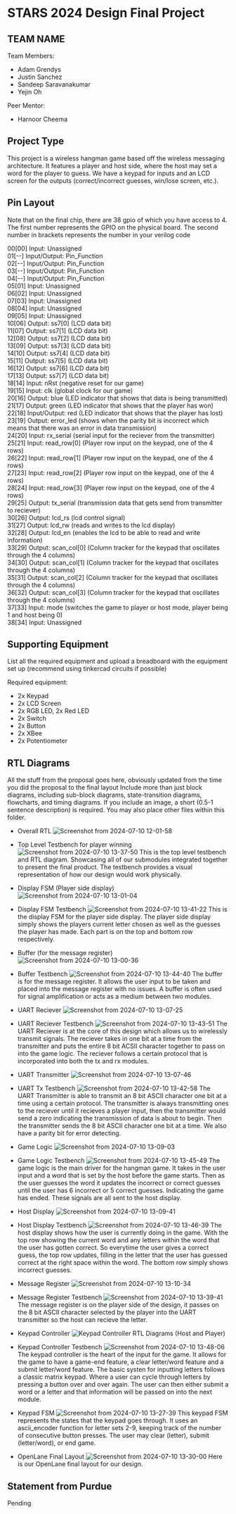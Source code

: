 # STARS 2024 Design Final Project

## TEAM NAME
Team Members:
* Adam Grendys
* Justin Sanchez
* Sandeep Saravanakumar
* Yejin Oh 

Peer Mentor:
* Harnoor Cheema

## Project Type
This project is a wireless hangman game based off the wireless messaging architecture. It features a player and host side, where the host may set a word for the player to guess. We have a keypad for inputs and an LCD screen for the outputs (correct/incorrect guesses, win/lose screen, etc.).

## Pin Layout
Note that on the final chip, there are 38 gpio of which you have access to 4.
The first number represents the GPIO on the physical board. The second number
in brackets represents the number in your verilog code

00[00] Input: Unassigned  
01[--] Input/Output: Pin_Function  
02[--] Input/Output: Pin_Function  
03[--] Input/Output: Pin_Function  
04[--] Input/Output: Pin_Function  
05[01] Input: Unassigned  
06[02] Input: Unassigned  
07[03] Input: Unassigned  
08[04] Input: Unassigned  
09[05] Input: Unassigned  
10[06] Output: ss7[0] (LCD data bit)  
11[07] Output: ss7[1] (LCD data bit)  
12[08] Output: ss7[2] (LCD data bit)  
13[09] Output: ss7[3] (LCD data bit)  
14[10] Output: ss7[4] (LCD data bit)  
15[11] Output: ss7[5] (LCD data bit)  
16[12] Output: ss7[6] (LCD data bit)  
17[13] Output: ss7[7] (LCD data bit)  
18[14] Input: nRst (negative reset for our game)  
19[15] Input: clk (global clock for our game)  
20[16] Output: blue (LED indicator that shows that data is being transmitted)  
21[17] Output: green (LED indicator that shows that the player has won)  
22[18] Input/Output: red (LED indicator that shows that the player has lost)  
23[19] Output: error_led (shows when the parity bit is incorrect which means that there was an error in data transmission)  
24[20] Input: rx_serial (serial input for the reciever from the transmitter)  
25[21] Input: read_row[0] (Player row input on the keypad, one of the 4 rows)  
26[22] Input: read_row[1] (Player row input on the keypad, one of the 4 rows)  
27[23] Input: read_row[2] (Player row input on the keypad, one of the 4 rows)  
28[24] Input: read_row[3] (Player row input on the keypad, one of the 4 rows)  
29[25] Output: tx_serial (transmission data that gets send from transmitter to reciever)  
30[26] Output: lcd_rs (lcd control signal)  
31[27] Output: lcd_rw (reads and writes to the lcd display)  
32[28] Output: lcd_en (enables the lcd to be able to read and write information)  
33[29] Output: scan_col[0] (Column tracker for the keypad that oscillates through the 4 columns)  
34[30] Output: scan_col[1] (Column tracker for the keypad that oscillates through the 4 columns)  
35[31] Output: scan_col[2] (Column tracker for the keypad that oscillates through the 4 columns)  
36[32] Output: scan_col[3] (Column tracker for the keypad that oscillates through the 4 columns)  
37[33] Input: mode (switches the game to player or host mode, player being 1 and host being 0)  
38[34] Input: Unassigned

## Supporting Equipment
List all the required equipment and upload a breadboard with the equipment set up (recommend using tinkercad circuits if possible)

Required equipment:
- 2x Keypad
- 2x LCD Screen
- 2x RGB LED, 2x Red LED
- 2x Switch
- 2x Button
- 2x XBee
- 2x Potentiometer

## RTL Diagrams
All the stuff from the proposal goes here, obviously updated from the time you did the proposal to the final layout
Include more than just block diagrams, including sub-block diagrams, state-transition diagrams, flowcharts, and timing diagrams.  If you include an image, a short (0.5-1 sentence description) is required.
You may also place other files within this folder.
- Overall RTL
![Screenshot from 2024-07-10 12-01-58](https://github.com/STARS-Design-Track-2024/nebula-ii-team-10/assets/125313246/edebc274-61ce-438c-a582-87886e159e35)
- Top Level Testbench for player winning
![Screenshot from 2024-07-10 13-37-50](https://github.com/STARS-Design-Track-2024/nebula-ii-team-10/assets/125313246/ebe96712-74b0-4170-bfe7-4413809efcd6)
This is the top level testbench and RTL diagram. Showcasing all of our submodules integrated together to present the final product. The testbench provides a visual representation of how our design would work physically.

- Display FSM (Player side display)
![Screenshot from 2024-07-10 13-01-04](https://github.com/STARS-Design-Track-2024/nebula-ii-team-10/assets/125313246/f31ef5bd-7ef5-4b08-a38a-6ee80c7657d3)
- Display FSM Testbench
![Screenshot from 2024-07-10 13-41-22](https://github.com/STARS-Design-Track-2024/nebula-ii-team-10/assets/125313246/b0900509-a1d4-473f-bd49-9b36a1c81d97)
This is the display FSM for the player side display. The player side display simply shows the players current letter chosen as well as the guesses the player has made. Each part is on the top and bottom row respectively. 

- Buffer (for the message register)
![Screenshot from 2024-07-10 13-00-36](https://github.com/STARS-Design-Track-2024/nebula-ii-team-10/assets/125313246/c9037c1c-1c23-4c74-82a8-9ae0d31c1aa7)
- Buffer Testbench
![Screenshot from 2024-07-10 13-44-40](https://github.com/STARS-Design-Track-2024/nebula-ii-team-10/assets/125313246/5da51682-8130-4a65-8aff-4174ce12db5a)
The buffer is for the message register. It allows the user input to be taken and placed into the message register with no issues. A buffer is often used for signal amplification or acts as a medium between two modules. 

- UART Reciever
![Screenshot from 2024-07-10 13-07-25](https://github.com/STARS-Design-Track-2024/nebula-ii-team-10/assets/125313246/9ea40ab3-2032-44ce-9b9e-f0ac035b545d)
- UART Reciever Testbench
![Screenshot from 2024-07-10 13-43-51](https://github.com/STARS-Design-Track-2024/nebula-ii-team-10/assets/125313246/9e5e57c4-2e51-492b-95c6-7ab059b95c20)
The UART Reciever is at the core of this design which allows us to wirelessly transmit signals. The reciever takes in one bit at a time from the transmitter and puts the entire 8 bit ACSII character together to pass on into the game logic. The reciever follows a certain protocol that is incorporated into both the tx and rx modules.

- UART Transmitter
![Screenshot from 2024-07-10 13-07-46](https://github.com/STARS-Design-Track-2024/nebula-ii-team-10/assets/125313246/bda757d6-f3a3-431f-9cef-63df1b653467)
- UART Tx Testbench
![Screenshot from 2024-07-10 13-42-58](https://github.com/STARS-Design-Track-2024/nebula-ii-team-10/assets/125313246/dbde8485-c9d1-460c-9782-08786890c0a9)
The UART Transmitter is able to transmit an 8 bit ASCII character one bit at a time using a certain protocol. The transmitter is always transmitting ones to the reciever until it recieves a player input, then the transmitter would send a zero indicating the transmission of data is about to begin. Then the transmitter sends the 8 bit ASCII character one bit at a time. We also have a parity bit for error detecting.

- Game Logic
![Screenshot from 2024-07-10 13-09-03](https://github.com/STARS-Design-Track-2024/nebula-ii-team-10/assets/125313246/1198f9ad-a124-4fb1-944b-3f605e7e40c9)
- Game Logic Testbench
![Screenshot from 2024-07-10 13-45-49](https://github.com/STARS-Design-Track-2024/nebula-ii-team-10/assets/125313246/8f4fcd22-6964-458f-b89f-3565a72d765e)
The game logic is the main driver for the hangman game. It takes in the user input and a word that is set by the host before the game starts. Then as the user guesses the word it updates the incorrect or correct guesses until the user has 6 incorrect or 5 correct guesses. Indicating the game has ended. These signals are all sent to the host display.

- Host Display
![Screenshot from 2024-07-10 13-09-41](https://github.com/STARS-Design-Track-2024/nebula-ii-team-10/assets/125313246/d68443c4-7442-4d4c-86a0-92a9d1b9c2bc)
- Host Display Testbench
![Screenshot from 2024-07-10 13-46-39](https://github.com/STARS-Design-Track-2024/nebula-ii-team-10/assets/125313246/1f8ebbbf-d3d6-42c0-83d1-70700bd74a46)
The host display shows how the user is currently doing in the game. With the top row showing the current word and any letters within the word that the user has gotten correct. So everytime the user gives a correct guess, the top row updates, filling in the letter that the user has guessed correct at the right space within the word. The bottom row simply shows incorrect guesses. 

- Message Register
![Screenshot from 2024-07-10 13-10-34](https://github.com/STARS-Design-Track-2024/nebula-ii-team-10/assets/125313246/044b0d42-c09f-47d9-a90a-05de4b7802d4)
- Message Register Testbench
![Screenshot from 2024-07-10 13-39-41](https://github.com/STARS-Design-Track-2024/nebula-ii-team-10/assets/125313246/fbc8a470-c34d-4e50-a53d-de8ccc1d7ed2)
The message register is on the player side of the design, it passes on the 8 bit ASCII character selected by the player into the UART transmitter so the host can recieve the letter.

- Keypad Controller
![Keypad Controller RTL Diagrams (Host and Player)](https://github.com/STARS-Design-Track-2024/nebula-ii-team-10/assets/125313246/01cca860-028a-4e14-a93a-a28f0f988f86)
- Keypad Controller Testbench
![Screenshot from 2024-07-10 13-48-06](https://github.com/STARS-Design-Track-2024/nebula-ii-team-10/assets/125313246/5989e4d7-5824-43d6-9d29-8aadbc4b1a93)
The keypad controller is the heart of the input for the game. It allows for the game to have a game-end feature, a clear letter/word feature and a submit letter/word feature. The basic systen for inputting letters follows a classic matrix keypad. Where a user can cycle through letters by pressing a button over and over again. The user can then either submit a word or a letter and that information will be passed on into the next module.

- Keypad FSM
![Screenshot from 2024-07-10 13-27-39](https://github.com/STARS-Design-Track-2024/nebula-ii-team-10/assets/125313246/597f99b4-3a8c-450b-819c-131acff8b711)
This keypad FSM represents the states that the keypad goes through. It uses an ascii_encoder function for letter sets 2-9, keeping track of the number of consecutive button presses.
The user may clear (letter), submit (letter/word), or end game.

- OpenLane Final Layout
![Screenshot from 2024-07-10 13-30-00](https://github.com/STARS-Design-Track-2024/nebula-ii-team-10/assets/125313246/63523bd1-073c-4c34-b25e-8c0170cb2483)
Here is our OpenLane final layout for our design.

## Statement from Purdue
Pending

